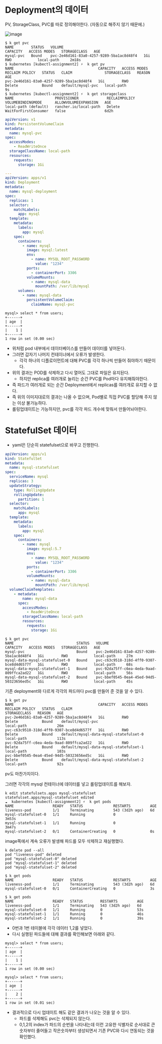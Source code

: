 # Deployment의 데이터
PV, StorageClass, PVC를 따로 정의해야한다. (자동으로 해주지 않기 때문에.)

![image](https://github.com/HunkiKim/Mantech-Edu/assets/66348135/685b9a4a-774b-4519-b721-54b29b51c03d)

```shell
$ k get pvc                 
NAME        STATUS   VOLUME                                     CAPACITY   ACCESS MODES   STORAGECLASS   AGE
mysql-pvc   Bound    pvc-2e46d161-83a0-4257-9289-5ba1ac8d48f4   1Gi        RWO            local-path     2m18s
$ kubernetes [kubectl-assignment2] ⚡  k get pv 
NAME                                       CAPACITY   ACCESS MODES   RECLAIM POLICY   STATUS   CLAIM               STORAGECLASS   REASON   AGE
pvc-2e46d161-83a0-4257-9289-5ba1ac8d48f4   1Gi        RWO            Delete           Bound    default/mysql-pvc   local-path              9s
$ kubernetes [kubectl-assignment2] ⚡  k get storageclass
NAME                   PROVISIONER             RECLAIMPOLICY   VOLUMEBINDINGMODE      ALLOWVOLUMEEXPANSION   AGE
local-path (default)   rancher.io/local-path   Delete          WaitForFirstConsumer   false                  6d2h
```
```yaml
apiVersion: v1
kind: PersistentVolumeClaim
metadata:
  name: mysql-pvc
spec:
  accessModes:
    - ReadWriteOnce
  storageClassName: local-path
  resources:
    requests:
      storage: 1Gi

---
apiVersion: apps/v1
kind: Deployment
metadata:
  name: mysql-deployment
spec:
  replicas: 1
  selector:
    matchLabels:
      app: mysql
  template:
    metadata:
      labels:
        app: mysql
    spec:
      containers:
        - name: mysql
          image: mysql:latest
          env:
            - name: MYSQL_ROOT_PASSWORD
              value: "1234"
          ports:
            - containerPort: 3306
          volumeMounts:
            - name: mysql-data
              mountPath: /var/lib/mysql
      volumes:
        - name: mysql-data
          persistentVolumeClaim:
            claimName: mysql-pvc

```
```mysql
mysql> select * from users;
+------+
| age  |
+------+
|    1 |
+------+
1 row in set (0.00 sec)

```
- 위처럼 pod 내부에서 데이터베이스를 만들어 데이터를 넣어둔다.
- 그러면 갑자기 나머지 컨테이너에서 오류가 발생한다.
  - 각각 하나의 디플로이먼트에 대해 PVC를 각각 하나씩 만들어 줘야하기 때문이다.
- 위의 결과는 POD를 삭제하고 다시 열어도 그대로 파일은 유지된다.
  - 하지만 replica를 여러개로 늘리는 순간 PVC를 Pod마다 유지해줘야한다.
- 즉 파드가 여러개로 되는 순간 Deployment에서 replicas를 여러개로 유지할 수 없다.
- 즉 위의 이미지대로의 결과는 나올 수 없으며, Pod별로 직접 PVC를 할당해 주지 않는 이상 불가능하다.
- 롤링업데이트는 가능하지만, pvc를 각각 파드 개수에 맞춰서 만들어놔야한다.

# StatefulSet 데이터
- yaml은 단순히 statefulset으로 바꾸고 진행한다.
```yaml
apiVersion: apps/v1
kind: StatefulSet
metadata:
  name: mysql-statefulset
spec:
  serviceName: mysql
  replicas: 3
  updateStrategy:
    type: RollingUpdate
    rollingUpdate:
      partition: 1
  selector:
    matchLabels:
      app: mysql
  template:
    metadata:
      labels:
        app: mysql
    spec:
      containers:
        - name: mysql
          image: mysql:5.7
          env:
            - name: MYSQL_ROOT_PASSWORD
              value: "1234"
          ports:
            - containerPort: 3306
          volumeMounts:
            - name: mysql-data
              mountPath: /var/lib/mysql
  volumeClaimTemplates:
    - metadata:
        name: mysql-data
      spec:
        accessModes:
          - ReadWriteOnce
        storageClassName: local-path
        resources:
          requests:
            storage: 1Gi

```
```shell
$ k get pvc 
NAME                             STATUS   VOLUME                                     CAPACITY   ACCESS MODES   STORAGECLASS   AGE
mysql-pvc                        Bound    pvc-2e46d161-83a0-4257-9289-5ba1ac8d48f4   1Gi        RWO            local-path     27m
mysql-data-mysql-statefulset-0   Bound    pvc-c63c9518-318d-4ff0-9307-bce8d4d6577f   1Gi        RWO            local-path     68s
mysql-data-mysql-statefulset-1   Bound    pvc-92da75ff-c6ea-4eda-9aad-809ffca2ad22   1Gi        RWO            local-path     56s
mysql-data-mysql-statefulset-2   Bound    pvc-bbef0545-0ea4-45ed-94d5-50323656ed5c   1Gi        RWO            local-path     45s
```
기존 deployment와 다르게 각각의 파드마다 pvc를 만들어 준 것을 알 수 있다.
```shell
$ k get pv
NAME                                       CAPACITY   ACCESS MODES   RECLAIM POLICY   STATUS   CLAIM                                    STORAGECLASS   REASON   AGE
pvc-2e46d161-83a0-4257-9289-5ba1ac8d48f4   1Gi        RWO            Delete           Bound    default/mysql-pvc                        local-path              26m
pvc-c63c9518-318d-4ff0-9307-bce8d4d6577f   1Gi        RWO            Delete           Bound    default/mysql-data-mysql-statefulset-0   local-path              113s
pvc-92da75ff-c6ea-4eda-9aad-809ffca2ad22   1Gi        RWO            Delete           Bound    default/mysql-data-mysql-statefulset-1   local-path              103s
pvc-bbef0545-0ea4-45ed-94d5-50323656ed5c   1Gi        RWO            Delete           Bound    default/mysql-data-mysql-statefulset-2   local-path              92s
```
pv도 마찬가지이다.

그러면 각각의 mysql 컨테이너에 데이터를 넣고 롤링업데이트를 해보자. 
```shell
k edit statefulsets.apps mysql-statefulset            
statefulset.apps/mysql-statefulset edited
☁  kubernetes [kubectl-assignment2] ⚡  k get pods                                
NAME                  READY   STATUS              RESTARTS         AGE
liveness-pod          1/1     Terminating         543 (3d2h ago)   6d
mysql-statefulset-0   1/1     Running             0                3m53s
mysql-statefulset-1   1/1     Running             0                3m47s
mysql-statefulset-2   0/1     ContainerCreating   0                0s
```
image쪽에서 계속 오류가 발생해 파드를 모두 삭제하고 재실행했다.
```shell
k delete pod --all                
pod "liveness-pod" deleted
pod "mysql-statefulset-0" deleted
pod "mysql-statefulset-1" deleted
pod "mysql-statefulset-2" deleted

$ k get pods        
NAME                  READY   STATUS              RESTARTS         AGE
liveness-pod          1/1     Terminating         543 (3d2h ago)   6d
mysql-statefulset-0   0/1     ContainerCreating   0                3s

$ k get pods
NAME                  READY   STATUS        RESTARTS         AGE
liveness-pod          1/1     Terminating   543 (3d2h ago)   6d
mysql-statefulset-0   1/1     Running       0                53s
mysql-statefulset-1   1/1     Running       0                46s
mysql-statefulset-2   1/1     Running       0                39s
```

- 0번과 1번 테이블에 각각 데이터 1,2를 넣었다.
- 다시 실행된 파드들에 대해 결과를 확인해보면 아래와 같다.
```shell
mysql> select * from users;
+------+
| age  |
+------+
|    1 |
+------+
1 row in set (0.00 sec)

mysql> select * from users;
+------+
| age  |
+------+
|    2 |
+------+
1 row in set (0.01 sec)
```
- 결과적으로 다시 업데이트 해도 같은 결과가 나오는 것을 알 수 있다.
  - 파드를 삭제해도 pvc는 삭제되지 않는다.
  - 0,1,2의 index가 파드의 순번을 나타내는데 이런 고유한 식별자로 순서대로 큰 숫자부터 줄어들고  작은숫자부터 생성되면서 기존 PVC와 다시 연동되는 것을 확인했다.